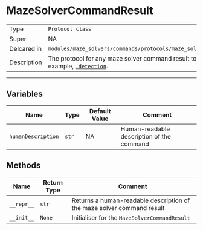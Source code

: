 # MazeSolverCommandResult

| | |
-|-
Type | `Protocol class`
Super | NA
Delcared in | `modules/maze_solvers/commands/protocols/maze_solver_command_result.py`
Description | The protocol for any maze solver command result to conform to. For example, [`.detection`](../CommandResults/DetectionCommandResult.md).

---

## Variables

Name | Type | Default Value | Comment
 --- | --- | --- | ---
`humanDescription` | `str` | NA | Human-readable description of the command

## Methods

Name | Return Type | Comment
 --- | --- | ---
 `__repr__` | `str` | Returns a human-readable description of the maze solver command result
 `__init__` | `None` | Initialiser for the `MazeSolverCommandResult`